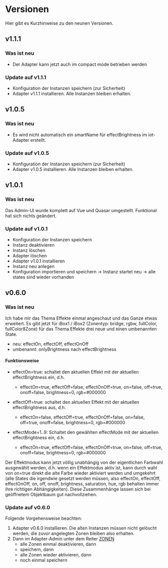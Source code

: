 # Versionen
Hier gibt es Kurzhinweise zu den neunen Versionen.

## v1.1.1

### Was ist neu
+ Der Adapter kann jetzt auch im compact mode betrieben werden

### Update auf v1.1.1
+ Konfiguration der Instanzen speichern (zur Sicherheit)
+ Adapter v1.1.1 installieren. Alle Instanzen bleiben erhalten.

## v1.0.5

### Was ist neu
+ Es wird nicht automatisch ein smartName für effectBrightness im iot-Adapter erstellt.

### Update auf v1.0.5
+ Konfiguration der Instanzen speichern (zur Sicherheit)
+ Adapter v1.0.5 installieren. Alle Instanzen bleiben erhalten.

## v1.0.1

### Was ist neu
Das Admin-UI wurde komplett auf Vue und Quasar umgestellt. Funktional hat sich nichts geändert.

### Update auf v1.0.1
+ Konfiguration der Instanzen speichern
+ Instanz deaktivieren
+ Instanz löschen
+ Adapter löschen
+ Adapter v1.0.1 installieren
+ Instanz neu anlegen
+ Konfiguration importieren und speichern -> Instanz startet neu -> alle states sind wieder vorhanden

## v0.6.0

### Was ist neu
Ich habe mir das Thema Effekte einmal angeschaut und das Ganze etwas erweitert.
Es gibt jetzt für iBox1 / iBox2 (Zonentyp: bridge, rgbw, fullColor, fullColor8Zone) für das Thema Effekte drei neue
und einen umbenannten State.

+ neu: effectOn, effectOff, effectOnOff
+ umbenannt: onlyBrightness nach effectBrightness

#### Funktionsweise

+ effectOn=true: schaltet den aktuellen Effekt mit der aktuellen effectBrightness ein, d.h.
    + effectOn=true, effectOff=false, effectOnOff=true, on=false, off=true, onoff=false, brightness=0, rgb=#000000

+ effectOff=true: schaltet den aktuellen Effekt mit der aktuellen effectBrightness aus, d.h.
    + effectOn=false, effectOff=true, effectOnOff=false, on=false, off=true, onoff=false, brightness=0, rgb=#000000

+ effectMode=1..9: Schaltet den gewählten effectMode mit der aktuellen effectBrightness ein, d.h.
    + effectOn=true, effectOff=false, effectOnOff=true, on=false, off=true, onoff=false, brightness=0, rgb=#000000

Der Effektmodus kann jetzt völlig unabhängig von der eigentlichen Farbwahl ausgewählt werden, d.h. wenn ein
Effektmodus aktiv ist, kann durch wahl von on=true direkt die alte Farbe wieder aktiviert werden und umgekehrt
(alle States die irgendwie gesetzt werden müssen, also effectOn, effectOff, effectOnOff, on, off, onoff, brightness,
saturation, hue, rgb behalten immer ihre richtigen Abhängigkeiten). Diese Zusammenhänge lassen sich bei geöffnetem
Objektbaum gut nachvollziehen.

### Update auf v0.6.0
Folgende Vorgehensweise beachten:

1) Adapter v0.6.0 installieren. Die alten Instanzen müssen nicht gelöscht werden, die zuvor angelegten Zonen bleiben
also erhalten.
2) Dann im Adapter-Admin unter  dem Reiter [ZONEN](../admin/#zonen) 
    + alle Zonen einmal deaktivieren, dann
    + speichern, dann
    + alle Zonen wieder aktivieren, dann
    + noch einmal speichern 
